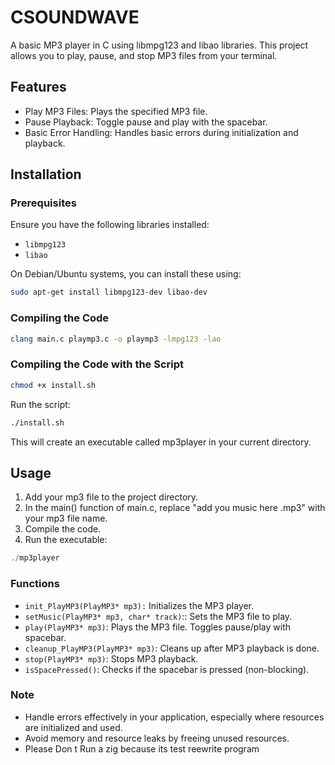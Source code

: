 # CSOUNDWAVE


A basic MP3 player in C using libmpg123 and libao libraries. This project allows you to play, pause, and stop MP3 files from your terminal.

## Features
 * Play MP3 Files: Plays the specified MP3 file.
 * Pause Playback: Toggle pause and play with the spacebar.
 * Basic Error Handling: Handles basic errors during initialization and playback.

 ## Installation

### Prerequisites

Ensure you have the following libraries installed:

* `libmpg123`
* `libao`
  
On Debian/Ubuntu systems, you can install these using:

```bash
sudo apt-get install libmpg123-dev libao-dev
```
### Compiling the Code
```bash
clang main.c playmp3.c -o playmp3 -lmpg123 -lao                      
```
### Compiling the Code with the Script
```bash
chmod +x install.sh
```
 Run the script:
```bash
./install.sh
```


This will create an executable called mp3player in your current directory.

## Usage

1. Add your mp3 file to the project directory.
2. In the main() function of main.c, replace "add you music here .mp3" with your mp3 file name.
3. Compile the code.
4. Run the executable:
```C
./mp3player
```
### Functions

* `init_PlayMP3(PlayMP3* mp3):` Initializes the MP3 player.
* `setMusic(PlayMP3* mp3, char* track)`:: Sets the MP3 file to play.
* `play(PlayMP3* mp3)`: Plays the MP3 file. Toggles pause/play with spacebar.
* `cleanup_PlayMP3(PlayMP3* mp3)`: Cleans up after MP3 playback is done.
* `stop(PlayMP3* mp3)`: Stops MP3 playback.
* `isSpacePressed()`: Checks if the spacebar is pressed (non-blocking).
  

### Note

* Handle errors effectively in your application, especially where resources are initialized and used.
* Avoid memory and resource leaks by freeing unused resources.
* Please Don t Run a zig because its test reewrite program 
